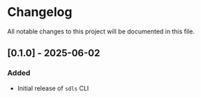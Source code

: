 # Changelog

All notable changes to this project will be documented in this file.

## [0.1.0] - 2025-06-02

### Added

- Initial release of `sdls` CLI
